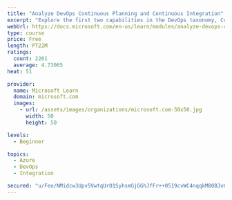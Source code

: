 ```yaml
---
title: "Analyze DevOps Continuous Planning and Continuous Integration"
excerpt: "Explore the first two capabilities in the DevOps taxonomy, Continuous Planning and Continuous Integration."
webUrl: https://docs.microsoft.com/en-us/learn/modules/analyze-devops-continuous-planning-intergration/
type: course
price: Free
length: PT22M
ratings:
  count: 2261
  average: 4.73065
heat: 51

provider:
  name: Microsoft Learn
  domain: microsoft.com
  images:
    - url: /assets/images/organizations/microsoft.com-50x50.jpg
      width: 50
      height: 50

levels:
  - Beginner

topics:
  - Azure
  - DevOps
  - Integration

secured: "u/Feo/NMidcw3Upv5VwtqUrO1SyhsmGjGGhJfFr++0519cvWC4nqqkM8OBJvGAFAt4vq1jTOaLE8vuCmqhteY8+t0gnXj1iV9pSoj/LSXBHH4Y5g45Nih/uAokCfszBJkjPcC/9TtsSuibjIJ6ekCIaf01GbfqKW/8vIPisipRm3CfK4FW3Un9ChZmhGs2Pi9+fsZwOOOylI2QTDk8NdBUXfn9F8/Ucpp4TK4HYoT5f6kTLDz/uN6lACYqN6wgM4nHdCi2tylojIZxtCM5yU4cTMeRWUAgwKZPj+wwvCxu9H2e+IBEv1ID6Jw/hYAstROIdPMovfovgRLCoMscO391GA8SvQdNdaKfIXWSqjz3JdLnZWD47mU4t40Xoj3EZkudJKRAnZVZ8s+G5xSAaYF1suJIZlBn3/I4FJX7Fsc+M=;jp2bDdn5kdB68yCPWbWCdw=="
---
```


